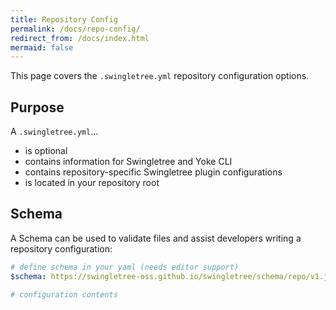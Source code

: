 ```yaml
---
title: Repository Config
permalink: /docs/repo-config/
redirect_from: /docs/index.html
mermaid: false
---
```


This page covers the `.swingletree.yml` repository configuration options.

## Purpose

A `.swingletree.yml`...

* is optional
* contains information for Swingletree and Yoke CLI
* contains repository-specific Swingletree plugin configurations
* is located in your repository root


## Schema

A Schema can be used to validate files and assist developers writing a repository configuration:

```yaml
# define schema in your yaml (needs editor support)
$schema: https://swingletree-oss.github.io/swingletree/schema/repo/v1.json

# configuration contents
```
